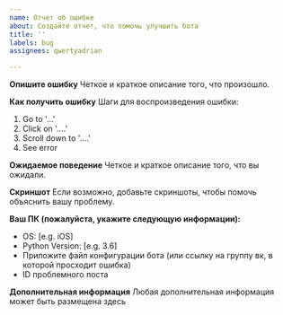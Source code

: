 ```yaml
---
name: Отчет об ошибке
about: Создайте отчет, что помочь улучшить бота
title: ''
labels: bug
assignees: qwertyadrian

---
```


**Опишите ошибку**
Четкое и краткое описание того, что произошло.

**Как получить ошибку**
Шаги для воспроизведения ошибки:
1. Go to '...'
2. Click on '....'
3. Scroll down to '....'
4. See error

**Ожидаемое поведение**
Четкое и краткое описание того, что вы ожидали.

**Скриншот**
Если возможно, добавьте скриншоты, чтобы помочь объяснить вашу проблему.

**Ваш ПК (пожалуйста, укажите следующую информации):**
 - OS: [e.g. iOS]
 - Python Version: [e.g. 3.6]
- Приложите файл конфигурации бота (или ссылку на группу вк, в которой просходит ошибка)
- ID проблемного поста

**Дополнительная информация**
Любая дополнительная информация может быть размещена здесь
